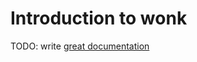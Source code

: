 # Introduction to wonk

TODO: write [great documentation](http://jacobian.org/writing/what-to-write/)

